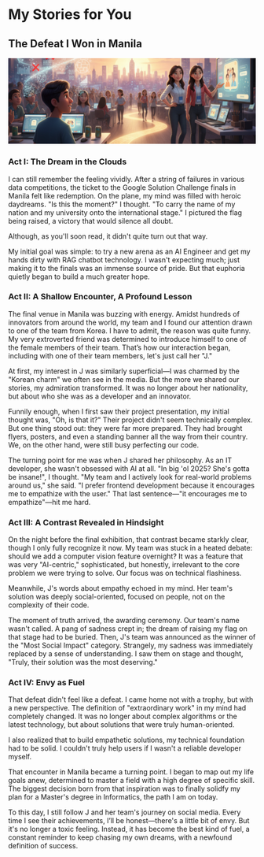 # My Stories for You

## The Defeat I Won in Manila

![the defeat I won](https://raw.githubusercontent.com/RunningPie/II2100_All-About-Me/refs/heads/main/all-about-me/docs/img/the_defeat_I_won.png)

### Act I: The Dream in the Clouds
I can still remember the feeling vividly. After a string of failures in various data competitions, the ticket to the Google Solution Challenge finals in Manila felt like redemption. On the plane, my mind was filled with heroic daydreams. "Is this the moment?" I thought. "To carry the name of my nation and my university onto the international stage." I pictured the flag being raised, a victory that would silence all doubt.

Although, as you'll soon read, it didn't quite turn out that way.

My initial goal was simple: to try a new arena as an AI Engineer and get my hands dirty with RAG chatbot technology. I wasn't expecting much; just making it to the finals was an immense source of pride. But that euphoria quietly began to build a much greater hope.

### Act II: A Shallow Encounter, A Profound Lesson
The final venue in Manila was buzzing with energy. Amidst hundreds of innovators from around the world, my team and I found our attention drawn to one of the team from Korea. I have to admit, the reason was quite funny. My very extroverted friend was determined to introduce himself to one of the female members of their team. That’s how our interaction began, including with one of their team members, let's just call her "J."

At first, my interest in J was similarly superficial—I was charmed by the "Korean charm" we often see in the media. But the more we shared our stories, my admiration transformed. It was no longer about her nationality, but about who she was as a developer and an innovator.

Funnily enough, when I first saw their project presentation, my initial thought was, "Oh, is that it?" Their project didn't seem technically complex. But one thing stood out: they were far more prepared. They had brought flyers, posters, and even a standing banner all the way from their country. We, on the other hand, were still busy perfecting our code.

The turning point for me was when J shared her philosophy. As an IT developer, she wasn't obsessed with AI at all. "In big 'ol 2025? She's gotta be insane!", I thought. "My team and I actively look for real-world problems around us," she said. "I prefer frontend development because it encourages me to empathize with the user." That last sentence—"it encourages me to empathize"—hit me hard.

### Act III: A Contrast Revealed in Hindsight
On the night before the final exhibition, that contrast became starkly clear, though I only fully recognize it now. My team was stuck in a heated debate: should we add a computer vision feature overnight? It was a feature that was very "AI-centric," sophisticated, but honestly, irrelevant to the core problem we were trying to solve. Our focus was on technical flashiness.

Meanwhile, J's words about empathy echoed in my mind. Her team's solution was deeply social-oriented, focused on people, not on the complexity of their code.

The moment of truth arrived, the awarding ceremony. Our team's name wasn't called. A pang of sadness crept in; the dream of raising my flag on that stage had to be buried. Then, J's team was announced as the winner of the "Most Social Impact" category. Strangely, my sadness was immediately replaced by a sense of understanding. I saw them on stage and thought, "Truly, their solution was the most deserving."

### Act IV: Envy as Fuel
That defeat didn't feel like a defeat. I came home not with a trophy, but with a new perspective. The definition of "extraordinary work" in my mind had completely changed. It was no longer about complex algorithms or the latest technology, but about solutions that were truly human-oriented.

I also realized that to build empathetic solutions, my technical foundation had to be solid. I couldn't truly help users if I wasn't a reliable developer myself.

That encounter in Manila became a turning point. I began to map out my life goals anew, determined to master a field with a high degree of specific skill. The biggest decision born from that inspiration was to finally solidfy my plan for a Master's degree in Informatics, the path I am on today.

To this day, I still follow J and her team's journey on social media. Every time I see their achievements, I’ll be honest—there's a little bit of envy. But it's no longer a toxic feeling. Instead, it has become the best kind of fuel, a constant reminder to keep chasing my own dreams, with a newfound definition of success.